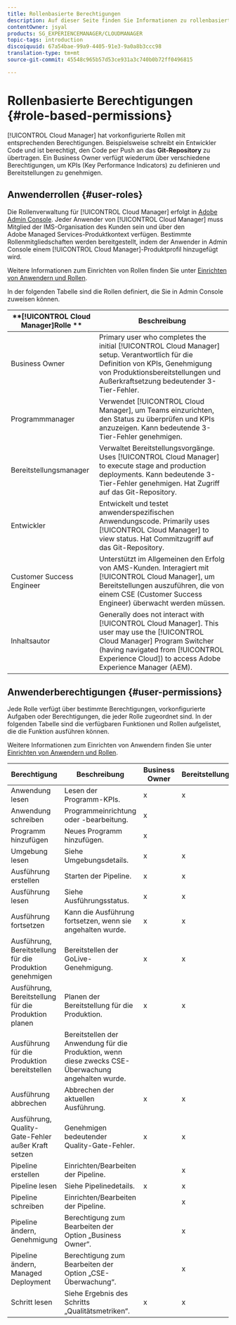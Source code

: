 ```yaml
---
title: Rollenbasierte Berechtigungen
description: Auf dieser Seite finden Sie Informationen zu rollenbasierten Berechtigungen.
contentOwner: jsyal
products: SG_EXPERIENCEMANAGER/CLOUDMANAGER
topic-tags: introduction
discoiquuid: 67a54bae-99a9-4405-91e3-9a0a8b3ccc98
translation-type: tm+mt
source-git-commit: 45548c965b57d53ce931a3c740b0b72ff0496815

---
```



# Rollenbasierte Berechtigungen {#role-based-permissions}

[!UICONTROL Cloud Manager] hat vorkonfigurierte Rollen mit entsprechenden Berechtigungen. Beispielsweise schreibt ein Entwickler Code und ist berechtigt, den Code per Push an das **Git-Repository** zu übertragen. Ein Business Owner verfügt wiederum über verschiedene Berechtigungen, um KPIs (Key Performance Indicators) zu definieren und Bereitstellungen zu genehmigen.

## Anwenderrollen {#user-roles}

Die Rollenverwaltung für [!UICONTROL Cloud Manager] erfolgt in [Adobe Admin Console](https://helpx.adobe.com/enterprise/using/admin-console.html). Jeder Anwender von [!UICONTROL Cloud Manager] muss Mitglied der IMS-Organisation des Kunden sein und über den Adobe Managed Services-Produktkontext verfügen. Bestimmte Rollenmitgliedschaften werden bereitgestellt, indem der Anwender in Admin Console einem [!UICONTROL Cloud Manager]-Produktprofil hinzugefügt wird.

Weitere Informationen zum Einrichten von Rollen finden Sie unter [Einrichten von Anwendern und Rollen](setting-up-users-and-roles.md).

In der folgenden Tabelle sind die Rollen definiert, die Sie in Admin Console zuweisen können.

| **[!UICONTROL Cloud Manager]Rolle ** | **Beschreibung** |
|---|---|
| Business Owner | Primary user who completes the initial [!UICONTROL Cloud Manager] setup. Verantwortlich für die Definition von KPIs, Genehmigung von Produktionsbereitstellungen und Außerkraftsetzung bedeutender 3-Tier-Fehler. |
| Programmmanager | Verwendet [!UICONTROL Cloud Manager], um Teams einzurichten, den Status zu überprüfen und KPIs anzuzeigen. Kann bedeutende 3-Tier-Fehler genehmigen. |
| Bereitstellungsmanager | Verwaltet Bereitstellungsvorgänge. Uses [!UICONTROL Cloud Manager] to execute stage and production deployments. Kann bedeutende 3-Tier-Fehler genehmigen. Hat Zugriff auf das Git-Repository. |
| Entwickler | Entwickelt und testet anwenderspezifischen Anwendungscode. Primarily uses [!UICONTROL Cloud Manager] to view status. Hat Commitzugriff auf das Git-Repository. |
| Customer Success Engineer | Unterstützt im Allgemeinen den Erfolg von AMS-Kunden. Interagiert mit [!UICONTROL Cloud Manager], um Bereitstellungen auszuführen, die von einem CSE (Customer Success Engineer) überwacht werden müssen. |
| Inhaltsautor | Generally does not interact with [!UICONTROL Cloud Manager]. This user may use the [!UICONTROL Cloud Manager] Program Switcher (having navigated from [!UICONTROL Experience Cloud]) to access Adobe Experience Manager (AEM). |

## Anwenderberechtigungen {#user-permissions}

Jede Rolle verfügt über bestimmte Berechtigungen, vorkonfigurierte Aufgaben oder Berechtigungen, die jeder Rolle zugeordnet sind. In der folgenden Tabelle sind die verfügbaren Funktionen und Rollen aufgelistet, die die Funktion ausführen können.

Weitere Informationen zum Einrichten von Anwendern finden Sie unter [Einrichten von Anwendern und Rollen](setting-up-users-and-roles.md).

| Berechtigung | Beschreibung | Business Owner | Bereitstellungsmanager | Programmmanager | Entwickler | CSE |
|--- |--- |--- |--- |--- |--- |--- |
| Anwendung lesen | Lesen der Programm-KPIs. | x | x | x | x | x |
| Anwendung schreiben | Programmeinrichtung oder -bearbeitung. | x |  |  |  |  |
| Programm hinzufügen | Neues Programm hinzufügen. | x |  |  |  |  |
| Umgebung lesen | Siehe Umgebungsdetails. | x | x | x | x | x |
| Ausführung erstellen | Starten der Pipeline. | x | x | x |  |  |
| Ausführung lesen | Siehe Ausführungsstatus. | x | x | x | x | x |
| Ausführung fortsetzen | Kann die Ausführung fortsetzen, wenn sie angehalten wurde. | x | x | x |  | x |
| Ausführung, Bereitstellung für die Produktion genehmigen | Bereitstellen der GoLive-Genehmigung. | x | x | x |  |  |
| Ausführung, Bereitstellung für die Produktion planen | Planen der Bereitstellung für die Produktion. | x | x | x |  | x |
| Ausführung für die Produktion bereitstellen | Bereitstellen der Anwendung für die Produktion, wenn diese zwecks CSE-Überwachung angehalten wurde. |  |  |  |  | x |
| Ausführung abbrechen | Abbrechen der aktuellen Ausführung. | x | x | x |  |  |
| Ausführung, Quality-Gate-Fehler außer Kraft setzen | Genehmigen bedeutender Quality-Gate-Fehler. | x | x | x |  |  |
| Pipeline erstellen | Einrichten/Bearbeiten der Pipeline. |  | x |  |  |  |
| Pipeline lesen | Siehe Pipelinedetails. | x | x | x | x | x |
| Pipeline schreiben | Einrichten/Bearbeiten der Pipeline. |  | x |  |  |  |
| Pipeline ändern, Genehmigung | Berechtigung zum Bearbeiten der Option „Business Owner“. |  | x |  |  |  |
| Pipeline ändern, Managed Deployment | Berechtigung zum Bearbeiten der Option „CSE-Überwachung“. |  | x |  |  |  |
| Schritt lesen | Siehe Ergebnis des Schritts „Qualitätsmetriken“. | x | x | x | x | x |

